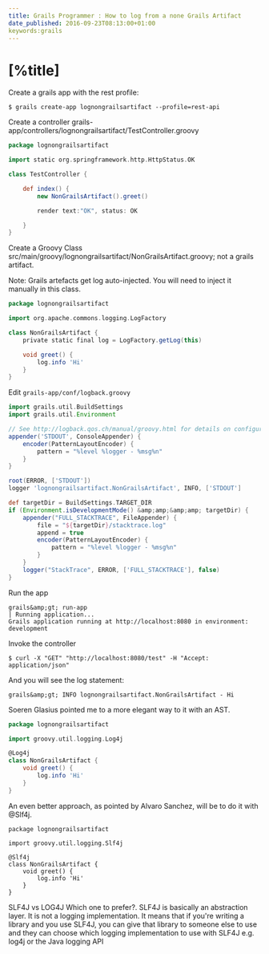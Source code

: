 ```yaml
---
title: Grails Programmer : How to log from a none Grails Artifact
date_published: 2016-09-23T08:13:00+01:00
keywords:grails
---
```


# [%title]

Create a grails app with the rest profile:

```
$ grails create-app lognongrailsartifact --profile=rest-api
```

Create a controller grails-app/controllers/lognongrailsartifact/TestController.groovy

```groovy
package lognongrailsartifact

import static org.springframework.http.HttpStatus.OK

class TestController {

    def index() {
    	new NonGrailsArtifact().greet()

        render text:"OK", status: OK

    }
}
```

Create a Groovy Class src/main/groovy/lognongrailsartifact/NonGrailsArtifact.groovy; not a grails artifact.

Note: Grails artefacts get log auto-injected. You will need to inject it manually in this class.

```groovy
package lognongrailsartifact

import org.apache.commons.logging.LogFactory

class NonGrailsArtifact {
	private static final log = LogFactory.getLog(this)

	void greet() {
		log.info 'Hi'
	}
}
```

Edit `grails-app/conf/logback.groovy`

```groovy
import grails.util.BuildSettings
import grails.util.Environment

// See http://logback.qos.ch/manual/groovy.html for details on configuration
appender('STDOUT', ConsoleAppender) {
    encoder(PatternLayoutEncoder) {
        pattern = "%level %logger - %msg%n"
    }
}

root(ERROR, ['STDOUT'])
logger 'lognongrailsartifact.NonGrailsArtifact', INFO, ['STDOUT']

def targetDir = BuildSettings.TARGET_DIR
if (Environment.isDevelopmentMode() &amp;amp;&amp;amp; targetDir) {
    appender("FULL_STACKTRACE", FileAppender) {
        file = "${targetDir}/stacktrace.log"
        append = true
        encoder(PatternLayoutEncoder) {
            pattern = "%level %logger - %msg%n"
        }
    }
    logger("StackTrace", ERROR, ['FULL_STACKTRACE'], false)
}
```

Run the app

```
grails&amp;gt; run-app
| Running application...
Grails application running at http://localhost:8080 in environment: development
```

Invoke the controller

```
$ curl -X "GET" "http://localhost:8080/test" -H "Accept: application/json"
```

And you will see the log statement:

```
grails&amp;gt; INFO lognongrailsartifact.NonGrailsArtifact - Hi
```

Soeren Glasius pointed me to a more elegant way to it with an AST.

```groovy
package lognongrailsartifact

import groovy.util.logging.Log4j

@Log4j
class NonGrailsArtifact {
    void greet() {
        log.info 'Hi'
    }
}
```

An even better approach, as pointed by Alvaro Sanchez, will be to do it with @Slf4j.

```
package lognongrailsartifact

import groovy.util.logging.Slf4j

@Slf4j
class NonGrailsArtifact {
    void greet() {
        log.info 'Hi'
    }
}
```

SLF4J vs LOG4J Which one to prefer?. SLF4J is basically an abstraction layer. It is not a logging implementation. It means that if you're writing a library and you use SLF4J, you can give that library to someone else to use and they can choose which logging implementation to use with SLF4J e.g. log4j or the Java logging API

